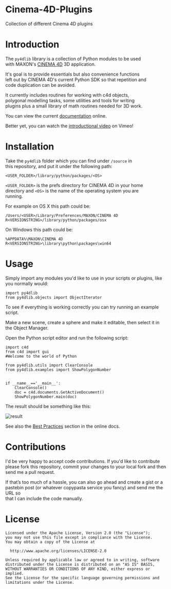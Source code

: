 # Cinema-4D-Plugins
Collection of different Cinema 4D plugins





Introduction
============

The `py4dlib` library is a collection of Python modules to be used   
with MAXON's [CINEMA 4D](http://www.maxon.net "CINEMA 4D") 3D application.

It's goal is to provide essentials but also convenience functions   
left out by CINEMA 4D's current Python SDK so that repetition and   
code duplication can be avoided.

It currently includes routines for working with c4d objects,   
polygonal modelling tasks, some utilities and tools for writing   
plugins plus a small library of math routines needed for 3D work.

You can view the current [documentation](http://andreberg.github.io/py4dlib "py4dlib docs") online.

Better yet, you can watch the [introductional video](http://vimeo.com/72108443 "Introduction to py4dlib") on Vimeo!


Installation
============

Take the `py4dlib` folder which you can find under `/source` in   
this repository, and put it under the following path:

    <USER_FOLDER>/library/python/packages/<OS>
    
`<USER_FOLDER>` is the prefs directory for CINEMA 4D in your home   
directory and `<OS>` is the name of the operating system you are   
running. 

For example on OS X this path could be:

    /Users/<USER>/Library/Preferences/MAXON/CINEMA 4D R<VERSIONSTRING>/library/python/packages/osx

On Windows this path could be:

    %APPDATA%\MAXON\CINEMA 4D R<VERSIONSTRING>\library\python\packages\win64


Usage
=====

Simply import any modules you'd like to use in your scripts or plugins, 
like you normally would:

    import py4dlib
    from py4dlib.objects import ObjectIterator
    
To see if everything is working correctly you can try running an example  
script.  

Make a new scene, create a sphere and make it editable, then select it in   
the Object Manager.  

Open the Python script editor and run the following script:

    import c4d
    from c4d import gui
    #Welcome to the world of Python
    
    from py4dlib.utils import ClearConsole
    from py4dlib.examples import ShowPolygonNumber
    
    
    if __name__=='__main__':
        ClearConsole()
        doc = c4d.documents.GetActiveDocument()
        ShowPolygonNumber.main(doc)


The result should be something like this:

![result](http://andreberg.github.io/py4dlib/_images/ShowPolygonNumber.png "Show Polygon Number")


See also the [Best Practices](http://andreberg.github.io/py4dlib/usage.html#best-practices "Best Practices") section in the online docs.


Contributions
=============

I'd be very happy to accept code contributions. If you'd like to contribute  
please fork this repository, commit your changes to your local fork and then  
send me a pull request.

If that’s too much of a hassle, you can also go ahead and create a gist or a   
pastebin post (or whatever copypasta service you fancy) and send me the URL so   
that I can include the code manually.



License
=======

    Licensed under the Apache License, Version 2.0 (the "License");
    you may not use this file except in compliance with the License.
    You may obtain a copy of the License at

      http://www.apache.org/licenses/LICENSE-2.0

    Unless required by applicable law or agreed to in writing, software
    distributed under the License is distributed on an "AS IS" BASIS,
    WITHOUT WARRANTIES OR CONDITIONS OF ANY KIND, either express or implied.
    See the License for the specific language governing permissions and
    limitations under the License.
